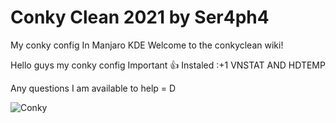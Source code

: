 # Conky Clean 2021 by Ser4ph4
My conky config In Manjaro KDE
Welcome to the conkyclean wiki!

Hello guys my conky config Important :+1: Instaled :+1 VNSTAT AND HDTEMP

Any questions I am available to help = D

![Conky](https://i.imgur.com/FNL0TbZ.png)
